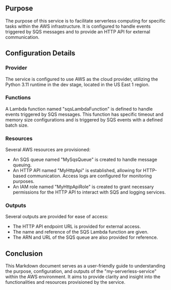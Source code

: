 ## Purpose
The purpose of this service is to facilitate serverless computing for specific tasks within the AWS infrastructure. It is configured to handle events triggered by SQS messages and to provide an HTTP API for external communication.

## Configuration Details

### Provider
The service is configured to use AWS as the cloud provider, utilizing the Python 3.11 runtime in the dev stage, located in the US East 1 region.

### Functions
A Lambda function named "sqsLambdaFunction" is defined to handle events triggered by SQS messages. This function has specific timeout and memory size configurations and is triggered by SQS events with a defined batch size.

### Resources
Several AWS resources are provisioned:
- An SQS queue named "MySqsQueue" is created to handle message queuing.
- An HTTP API named "MyHttpApi" is established, allowing for HTTP-based communication. Access logs are configured for monitoring purposes.
- An IAM role named "MyHttpApiRole" is created to grant necessary permissions for the HTTP API to interact with SQS and logging services.

### Outputs
Several outputs are provided for ease of access:
- The HTTP API endpoint URL is provided for external access.
- The name and reference of the SQS Lambda function are given.
- The ARN and URL of the SQS queue are also provided for reference.

## Conclusion
This Markdown document serves as a user-friendly guide to understanding the purpose, configuration, and outputs of the "my-serverless-service" within the AWS environment. It aims to provide clarity and insight into the functionalities and resources provisioned by the service.
